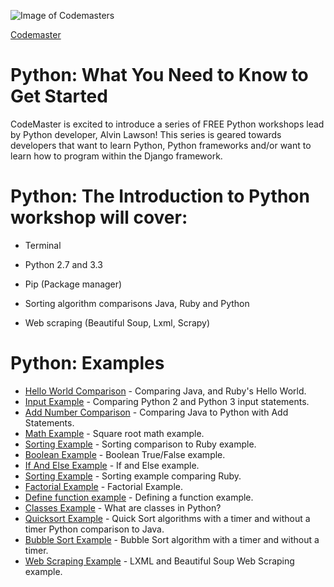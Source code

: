 ![Image of Codemasters](http://www.codemaster.nyc/uploads/4/8/4/6/48467487/1425663631.png)

[Codemaster]

# Python: What You Need to Know to Get Started

CodeMaster is excited to introduce a series of FREE Python workshops lead by Python developer, Alvin Lawson! This series is geared towards developers that want to learn Python, Python frameworks and/or want to learn how to program within the Django framework. 

# Python: The Introduction to Python workshop will cover:

* Terminal

* Python 2.7 and 3.3

* Pip (Package manager)

* Sorting algorithm comparisons Java, Ruby and Python

* Web scraping (Beautiful Soup, Lxml, Scrapy)

# Python: Examples
* [Hello World Comparison] - Comparing Java, and Ruby's Hello World.
* [Input Example] - Comparing Python 2 and Python 3 input statements.
* [Add Number Comparison] - Comparing Java to Python with Add Statements.
* [Math Example] - Square root math example.
* [Sorting Example] - Sorting comparison to Ruby example.
* [Boolean Example] - Boolean True/False example.
* [If And Else Example] - If and Else example.
* [Sorting Example] - Sorting example comparing Ruby.
* [Factorial Example] - Factorial Example.
* [Define function example] - Defining a function example. 
* [Classes Example] - What are classes in Python?
* [Quicksort Example] - Quick Sort algorithms with a timer and without a timer Python comparison to Java.
* [Bubble Sort Example] - Bubble Sort algorithm with a timer and without a timer. 
* [Web Scraping Example] - LXML and Beautiful Soup Web Scraping example.

[Codemaster]:http://www.codemaster.nyc/

[Hello World Comparison]:https://github.com/al11588/PythonWorkshopDay1/tree/master/example1
[Input Example]:https://github.com/al11588/PythonWorkshopDay1/tree/master/example2
[Add Number Comparison]:https://github.com/al11588/PythonWorkshopDay1/tree/master/example3
[Math Example]:https://github.com/al11588/PythonWorkshopDay1/tree/master/example4
[Sorting Example]:https://github.com/al11588/PythonWorkshopDay1/tree/master/example5
[Boolean Example]:https://github.com/al11588/PythonWorkshopDay1/tree/master/example6
[If And Else Example]:https://github.com/al11588/PythonWorkshopDay1/tree/master/example7
[Sorting Example]:https://github.com/al11588/PythonWorkshopDay1/tree/master/example8
[Factorial Example]:https://github.com/al11588/PythonWorkshopDay1/tree/master/example9
[Define function example]:https://github.com/al11588/PythonWorkshopDay1/tree/master/example10
[Classes Example]:https://github.com/al11588/PythonWorkshopDay1/tree/master/example11
[Quicksort Example]:https://github.com/al11588/PythonWorkshopDay1/tree/master/example12
[Bubble Sort Example]:https://github.com/al11588/PythonWorkshopDay1/tree/master/example13
[Web Scraping Example]:https://github.com/al11588/PythonWorkshopDay1/tree/master/example14

